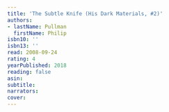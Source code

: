 ```yaml
---
title: 'The Subtle Knife (His Dark Materials, #2)'
authors:
- lastName: Pullman
  firstName: Philip
isbn10: ''
isbn13: ''
read: 2008-09-24
rating: 4
yearPublished: 2018
reading: false
asin:
subtitle:
narrators:
cover:
---
```

